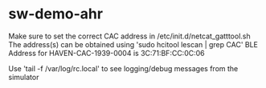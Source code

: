 # sw-demo-ahr

Make sure to set the correct CAC address in /etc/init.d/netcat_gatttool.sh
The address(s) can be obtained using 'sudo hcitool lescan | grep CAC'
BLE Address for HAVEN-CAC-1939-0004 is 3C:71:BF:CC:0C:06

Use 'tail -f /var/log/rc.local' to see logging/debug messages from the simulator
